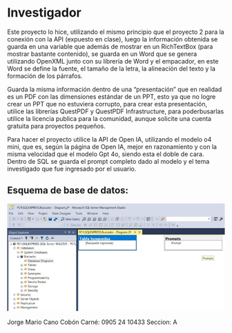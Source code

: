 #                                   Investigador
Este proyecto lo hice, utilizando el mismo principio que el proyecto 2 para la
conexión con la API (expuesto en clase), luego la información obtenida se guarda
en una variable que además de mostrar en un RichTextBox (para mostrar bastante
contenido), se guarda en un Word que se genera utilizando OpenXML junto con su librería de Word y el empacador, en este Word se define la
fuente, el tamaño de la letra, la alineación del texto y la formación de los párrafos.

Guarda la misma información dentro de una “presentación” que en realidad
es un PDF con las dimensiones estándar de un PPT, esto ya que no logre crear un PPT que no estuviera corrupto, para crear esta presentación, utilice
las librerías QuestPDF y QuestPDF Infrastructure, para poderbusarlas utilice la
licencia publica para la comunidad, aunque solicite una cuenta gratuita para
proyectos pequeños.

Para hacer el proyecto utilice la API de Open IA, utilizando el modelo o4 mini, que
es, según la página de Open IA, mejor en razonamiento y con la misma velocidad
que el modelo Gpt 4o, siendo esta el doble de cara.
Dentro de SQL se guarda el prompt completo dado al modelo y el tema investigado
que fue ingresado por el usuario.

## Esquema de base de datos:


![Diagrama de flujo](esquema.jpg)

Jorge Mario Cano Cobón    Carné: 0905 24 10433    Seccion: A
